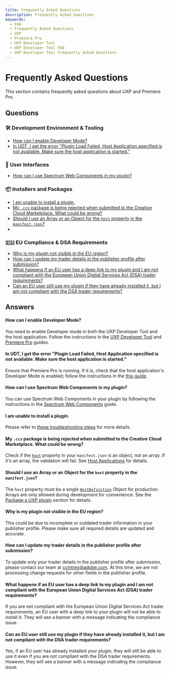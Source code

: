 ```yaml
---
title: Frequently Asked Questions
description: Frequently Asked Questions
keywords:
  - FAQ
  - Frequently Asked Questions
  - UXP
  - Premiere Pro
  - UXP Developer Tool
  - UXP Developer Tool FAQ
  - UXP Developer Tool Frequently Asked Questions
---
```


# Frequently Asked Questions

This section contains frequently asked questions about UXP and Premiere Pro.

## Questions

### 🛠️ Development Environment & Tooling

- [How can I enable Developer Mode?](#how-can-i-enable-developer-mode)
- [In UDT, I get the error "Plugin Load Failed, Host Application specified is not available. Make sure the host application is started."](#in-udt-i-get-the-error-plugin-load-failed-host-application-specified-is-not-available-make-sure-the-host-application-is-started)

### 🎨 User Interfaces

- [How can I use Spectrum Web Components in my plugin?](#how-can-i-use-spectrum-web-components-in-my-plugin)

### 📦 Installers and Packages

- [I am unable to install a plugin.](#i-am-unable-to-install-a-plugin)
- [My `.ccx` package is being rejected when submitted to the Creative Cloud Marketplace. What could be wrong?](#my-ccx-package-is-being-rejected-when-submitted-to-the-creative-cloud-marketplace-what-could-be-wrong)
- [Should I use an Array or an Object for the `host` property in the `manifest.json`?](#should-i-use-an-array-or-an-object-for-the-host-property-in-the-manifestjson)
-

### 🇪🇺 EU Compliance & DSA Requirements

- [Why is my plugin not visible in the EU region?](#why-is-my-plugin-not-visible-in-the-eu-region)
- [How can I update my trader details in the publisher profile after submission?](#how-can-i-update-my-trader-details-in-the-publisher-profile-after-submission)
- [What happens if an EU user has a deep link to my plugin and I am not compliant with the European Union Digital Services Act (DSA) trader requirements?](#what-happens-if-an-eu-user-has-a-deep-link-to-my-plugin-and-i-am-not-compliant-with-the-european-union-digital-services-act-dsa-trader-requirements)
- [Can an EU user still use my plugin if they have already installed it, but I am not compliant with the DSA trader requirements?](#can-an-eu-user-still-use-my-plugin-if-they-have-already-installed-it-but-i-am-not-compliant-with-the-dsa-trader-requirements)

## Answers

<!-- Let's keep the answers in the same order as the questions! -->

<!-- ### 🛠️ Development Environment & Tooling -->

#### How can I enable Developer Mode?

You need to enable Developer mode in both the UXP Developer Tool and the host application. Follow the instructions in the [UXP Developer Tool](../../introduction/essentials/dev-tools/index.md#first-launch) and [Premiere Pro](../../plugins/index.md#prerequisites) guides.

#### In UDT, I get the error "Plugin Load Failed, Host Application specified is not available. Make sure the host application is started."

Ensure that Premiere Pro is running. If it is, check that the host application's Developer Mode is enabled; follow the instructions in the [this guide](../../plugins/index.md#prerequisites).

<!-- 🎨 User Interfaces -->

#### How can I use Spectrum Web Components in my plugin?

You can use Spectrum Web Components in your plugin by following the instructions in the [Spectrum Web Components](../../uxp-api/reference-spectrum/swc/index.md) guide.

<!-- 📦 Installers and Packages -->

#### I am unable to install a plugin.

Please refer to [these troubleshooting steps](../../resources/distribution/install/index.md#troubleshooting) for more details.

#### My `.ccx` package is being rejected when submitted to the Creative Cloud Marketplace. What could be wrong?

Check if the [`host`](../../plugins/concepts/manifest/index.md#host) property in your `manifest.json` is an object, not an array. If it's an array, the validation will fail. See [Host Applications](../distribution/package/index.md#host-applications) for details.

#### Should I use an Array or an Object for the `host` property in the `manifest.json`?

The `host` property must be a single [`HostDefinition`](../../plugins/concepts/manifest/index.md#hostdefinition) Object for production. Arrays are only allowed during development for convenience. See the [Package a UXP plugin](../distribution/package/index.md#host-applications) section for details.

<!-- 🇪🇺 EU Compliance & DSA Requirements -->

#### Why is my plugin not visible in the EU region?

This could be due to incomplete or outdated trader information in your publisher profile. Please make sure all required details are updated and accurate.

#### How can I update my trader details in the publisher profile after submission?

To update only your trader details in the publisher profile after submission, please contact our team at [ccintrev@adobe.com](mailto:ccintrev@adobe.com). At this time, we are not processing change requests for other fields in the publisher profile.

#### What happens if an EU user has a deep link to my plugin and I am not compliant with the European Union Digital Services Act (DSA) trader requirements?

If you are not compliant with the European Union Digital Services Act trader requirements, an EU user with a deep link to your plugin will not be able to install it. They will see a banner with a message indicating the compliance issue.

#### Can an EU user still use my plugin if they have already installed it, but I am not compliant with the DSA trader requirements?

Yes, if an EU user has already installed your plugin, they will still be able to use it even if you are not compliant with the DSA trader requirements. However, they will see a banner with a message indicating the compliance issue.
